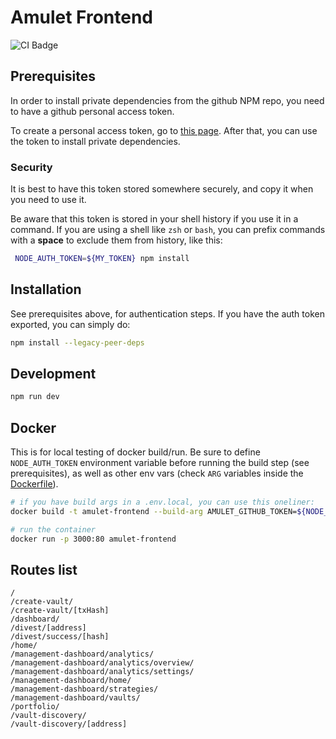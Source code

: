 # Amulet Frontend

![CI Badge](https://github.com/0xamulet/frontend/actions/workflows/cicd.yaml/badge.svg)

## Prerequisites

In order to install private dependencies from the github NPM repo, you need to have a github personal access token.

To create a personal access token, go to [this page](https://docs.github.com/en/authentication/keeping-your-account-and-data-secure/managing-your-personal-access-tokens#creating-a-personal-access-token-classic).
After that, you can use the token to install private dependencies.

### Security

It is best to have this token stored somewhere securely, and copy it when you need to use it.

Be aware that this token is stored in your shell history if you use it in a command. If you are using a shell like `zsh` or `bash`, you can prefix commands with a **space** to exclude them from history, like this:

```sh
 NODE_AUTH_TOKEN=${MY_TOKEN} npm install
```

## Installation

See prerequisites above, for authentication steps.
If you have the auth token exported, you can simply do:

```sh
npm install --legacy-peer-deps
```

## Development

```sh
npm run dev
```

## Docker

This is for local testing of docker build/run.
Be sure to define `NODE_AUTH_TOKEN` environment variable before running the build step (see prerequisites), as well as other env vars (check `ARG` variables inside the [Dockerfile](Dockerfile)).

```sh
# if you have build args in a .env.local, you can use this oneliner:
docker build -t amulet-frontend --build-arg AMULET_GITHUB_TOKEN=${NODE_AUTH_TOKEN} $(cat .env.local | sed 's@^@--build-arg @g' | paste -s -d " ") .

# run the container
docker run -p 3000:80 amulet-frontend
```

## Routes list

<!-- ROUTES_START -->
```
/
/create-vault/
/create-vault/[txHash]
/dashboard/
/divest/[address]
/divest/success/[hash]
/home/
/management-dashboard/analytics/
/management-dashboard/analytics/overview/
/management-dashboard/analytics/settings/
/management-dashboard/home/
/management-dashboard/strategies/
/management-dashboard/vaults/
/portfolio/
/vault-discovery/
/vault-discovery/[address]
```
<!-- ROUTES_END -->